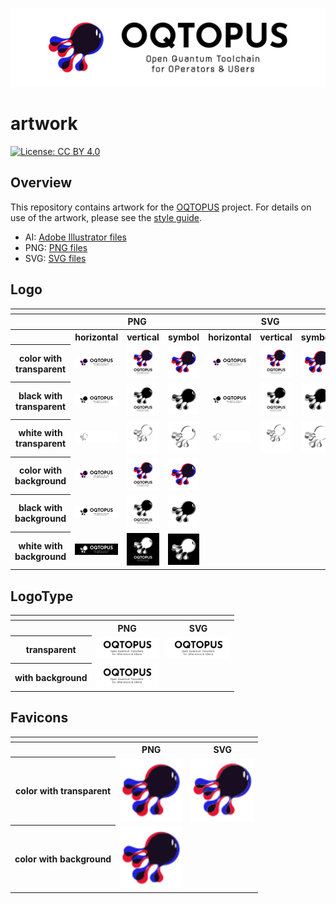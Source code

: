 ![OQTOPUS](./PNG/WithBackGround/oqtopus-normal_hn@2x.png)

# artwork

[![License: CC BY 4.0](https://img.shields.io/badge/License-CC_BY_4.0-lightgrey.svg)](https://creativecommons.org/licenses/by/4.0/)

## Overview

This repository contains artwork for the [OQTOPUS](https://oqtopus-team.github.io/) project.
For details on use of the artwork, please see the [style guide](OQTOPUS_GUIDELINES.pdf).

- AI: [Adobe Illustrator files](./AI/)
- PNG: [PNG files](./PNG/)
- SVG: [SVG files](./SVG/)

## Logo

<table>
    <tr>
        <th colspan="7"></th>
    </tr>
    <tr>
        <th></th>
        <th colspan="3">PNG</th>
        <th colspan="3">SVG</th>
    </tr>
    <tr>
        <th></th>
        <th>horizontal</th>
        <th>vertical</th>
        <th>symbol</th>
		<th>horizontal</th>
        <th>vertical</th>
        <th>symbol</th>
    </tr>
    <tr>
        <th>color with transparent</th>
        <td><img src="./PNG/Transparent/oqtopus-normal_hn@2x.png" width="100"></td>
		<td><img src="./PNG/Transparent/oqtopus-normal_vt@2x.png" width="100"></td>
		<td><img src="./PNG/Transparent/oqtopus-normal_symbol@2x.png" width="100"></td>
		<td><img src="./SVG/oqtopus-normal_hn.svg" width="100"></td>
		<td><img src="./SVG/oqtopus-normal_vt.svg" width="100"></td>
		<td><img src="./SVG/oqtopus-normal_symbol.svg" width="100"></td>
    </tr>
    <tr>
        <th>black with transparent</th>
		<td><img src="./PNG/Transparent/oqtopus-black_hn@2x.png" width="100"></td>
		<td><img src="./PNG/Transparent/oqtopus-black_vt@2x.png" width="100"></td>
		<td><img src="./PNG/Transparent/oqtopus-black_symbol@2x.png" width="100"></td>
		<td><img src="./SVG/oqtopus-black_hn.svg" width="100"></td>
		<td><img src="./SVG/oqtopus-black_vt.svg" width="100"></td>
		<td><img src="./SVG/oqtopus-black_symbol.svg" width="100"></td>
    </tr>
	<tr>
		<th>white with transparent</th>
		<td><img src="./PNG/Transparent/oqtopus-white_hn@2x.png" width="100"></td>
		<td><img src="./PNG/Transparent/oqtopus-white_vt@2x.png" width="100"></td>
		<td><img src="./PNG/Transparent/oqtopus-white_symbol@2x.png" width="100"></td>
		<td><img src="./SVG/oqtopus-white_hn.svg" width="100"></td>
		<td><img src="./SVG/oqtopus-white_vt.svg" width="100"></td>
		<td><img src="./SVG/oqtopus-white_symbol.svg" width="100"></td>
    </tr>
	<tr>
        <th>color with background</th>
    	<td><img src="./PNG/WithBackGround/oqtopus-normal_hn@2x.png" width="100"></td>
		<td><img src="./PNG/WithBackGround/oqtopus-normal_vt@2x.png" width="100"></td>
		<td><img src="./PNG/WithBackGround/oqtopus-normal_symbol@2x.png" width="100"></td>
    </tr>
	<tr>
		<th>black with background</th>
		<td><img src="./PNG/WithBackGround/oqtopus-black_hn@2x.png" width="100"></td>
		<td><img src="./PNG/WithBackGround/oqtopus-black_vt@2x.png" width="100"></td>
		<td><img src="./PNG/WithBackGround/oqtopus-black_symbol@2x.png" width="100"></td>
    </tr>
	<tr>
		<th>white with background</th>
		<td><img src="./PNG/WithBackGround/oqtopus-white_hn@2x.png" width="100"></td>
		<td><img src="./PNG/WithBackGround/oqtopus-white_vt@2x.png" width="100"></td>
		<td><img src="./PNG/WithBackGround/oqtopus-white_symbol@2x.png" width="100"></td>
    </tr>
</table>

## LogoType

<table>
    <tr>
        <th colspan="7"></th>
    </tr>
    <tr>
        <th></th>
        <th>PNG</th>
        <th>SVG</th>
    </tr>
    <tr>
        <th>transparent</th>
        <td><img src="./PNG/Transparent/oqtopus-logotype@2x.png" width="100"></td>
        <td><img src="./SVG/oqtopus-logotype.svg" width="100"></td>
    </tr>
    <tr>
        <th>with background</th>
        <td><img src="./PNG/WithBackGround/oqtopus-logotype@2x.png" width="100"></td>
        <td></td>
    </tr>
</table>

## Favicons

<table>
    <tr>
        <th colspan="7"></th>
    </tr>
    <tr>
        <th></th>
        <th>PNG</th>
        <th>SVG</th>
    </tr>
    <tr>
        <th>color with transparent</th>
        <td><img src="./PNG/Transparent/oqtopus-normal_favicon@2x.png" width="100"></td>
        <td><img src="./SVG/oqtopus-normal_favicon.svg" width="100"></td>
    </tr>
    <tr>
        <th>color with background</th>
        <td><img src="./PNG/WithBackGround/oqtopus-normal_favicon@2x.png" width="100"></td>
        <td></td>
    </tr>
</table>
